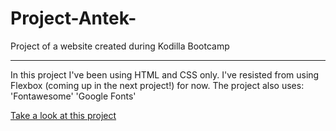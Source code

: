 # Project-Antek-
Project of a website created during Kodilla Bootcamp

------------------------------------------------

In this project I've been using HTML and CSS only. I've resisted from using Flexbox (coming up in the next project!) for now. 
The project also uses:
'Fontawesome'
'Google Fonts'

 [Take a look at this project](https://codepen.io/trykpa/full/KmVOgv/)
